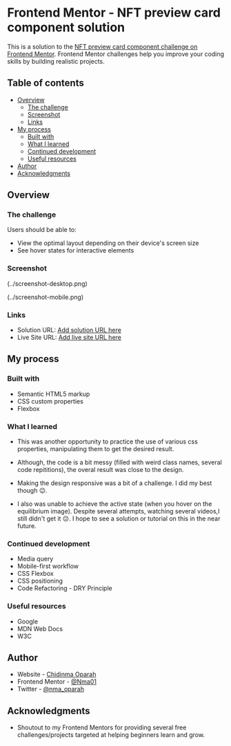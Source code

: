# Frontend Mentor - NFT preview card component solution

This is a solution to the [NFT preview card component challenge on Frontend Mentor](https://www.frontendmentor.io/challenges/nft-preview-card-component-SbdUL_w0U). Frontend Mentor challenges help you improve your coding skills by building realistic projects.

## Table of contents

- [Overview](#overview)
  - [The challenge](#the-challenge)
  - [Screenshot](#screenshot)
  - [Links](#links)
- [My process](#my-process)
  - [Built with](#built-with)
  - [What I learned](#what-i-learned)
  - [Continued development](#continued-development)
  - [Useful resources](#useful-resources)
- [Author](#author)
- [Acknowledgments](#acknowledgments)

## Overview

### The challenge

Users should be able to:

- View the optimal layout depending on their device's screen size
- See hover states for interactive elements

### Screenshot

(../screenshot-desktop.png)

(../screenshot-mobile.png)

### Links

- Solution URL: [Add solution URL here](https://your-solution-url.com)
- Live Site URL: [Add live site URL here](https://your-live-site-url.com)

## My process

### Built with

- Semantic HTML5 markup
- CSS custom properties
- Flexbox

### What I learned

- This was another opportunity to practice the use of various css properties, manipulating them to get the desired result.

- Although, the code is a bit messy (filled with weird class names, several code repititions), the overal result was close to the design.

- Making the design responsive was a bit of a challenge. I did my best though 😉.

- I also was unable to achieve the active state (when you hover on the equilibrium image). Despite several attempts, watching several videos,I still didn't get it 😔.
  I hope to see a solution or tutorial on this in the near future.

### Continued development

- Media query
- Mobile-first workflow
- CSS Flexbox
- CSS positioning
- Code Refactoring - DRY Principle

### Useful resources

- Google
- MDN Web Docs
- W3C

## Author

- Website - [Chidinma Oparah](https://www.your-site.com)
- Frontend Mentor - [@Nma01](https://www.frontendmentor.io/profile/Nma01)
- Twitter - [@nma_oparah](https://www.twitter.com/nma_oparah)

## Acknowledgments

- Shoutout to my Frontend Mentors for providing several free challenges/projects targeted at helping beginners learn and grow.
